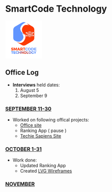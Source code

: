 # SmartCode Technology
<img src="logo1.png" alt="logo" height="120">

## Office Log

* **Interviews** held dates:
    1. August 5
    2. September 9

### [SEPTEMBER 11-30](months/SEPT.md)
* Worked on following offical projects:
    * [Office site](https://tacmoktan.github.io/Office-site/)   
    * Ranking App   ( pause )	
    * [Techie Sapiens Site](https://tacmoktan.github.io/Sapien-site/)

### [OCTOBER 1-31](months/OCT.md)
* Work done:
    * Updated Ranking App 
    * Created [LVG Wireframes](https://github.com/tacmoktan/Internship-Side-tasks/tree/master/LVG-mockups(final))

### [NOVEMBER](months/NOV.md)

